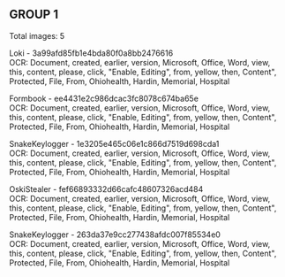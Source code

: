 ## GROUP 1
Total images: 5  

Loki - 3a99afd85fb1e4bda80f0a8bb2476616  
OCR: Document, created, earlier, version, Microsoft, Office, Word, view, this, content, please, click, "Enable, Editing", from, yellow, then, Content", Protected, File, From, Ohiohealth, Hardin, Memorial, Hospital  

Formbook - ee4431e2c986dcac3fc8078c674ba65e  
OCR: Document, created, earlier, version, Microsoft, Office, Word, view, this, content, please, click, "Enable, Editing", from, yellow, then, Content", Protected, File, From, Ohiohealth, Hardin, Memorial, Hospital  

SnakeKeylogger - 1e3205e465c06e1c866d7519d698cda1  
OCR: Document, created, earlier, version, Microsoft, Office, Word, view, this, content, please, click, "Enable, Editing", from, yellow, then, Content", Protected, File, From, Ohiohealth, Hardin, Memorial, Hospital  

OskiStealer - fef66893332d66cafc48607326acd484  
OCR: Document, created, earlier, version, Microsoft, Office, Word, view, this, content, please, click, "Enable, Editing", from, yellow, then, Content", Protected, File, From, Ohiohealth, Hardin, Memorial, Hospital  

SnakeKeylogger - 263da37e9cc277438afdc007f85534e0  
OCR: Document, created, earlier, version, Microsoft, Office, Word, view, this, content, please, click, "Enable, Editing", from, yellow, then, Content", Protected, File, From, Ohiohealth, Hardin, Memorial, Hospital  

